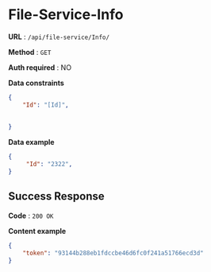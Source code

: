 # File-Service-Info

**URL** : `/api/file-service/Info/`

**Method** : `GET`

**Auth required** : NO

**Data constraints**

```json
{
    "Id": "[Id]",
    
    
}
```
**Data example**

```json
{
     "Id": "2322",
}
```

## Success Response

**Code** : `200 OK`

**Content example**

```json
{
    "token": "93144b288eb1fdccbe46d6fc0f241a51766ecd3d"
}
```